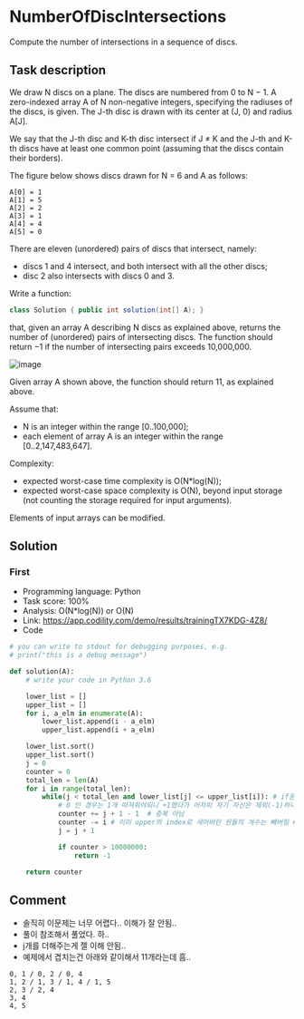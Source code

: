 # NumberOfDiscIntersections

Compute the number of intersections in a sequence of discs.

## Task description

We draw N discs on a plane. The discs are numbered from 0 to N − 1. A zero-indexed array A of N non-negative integers, specifying the radiuses of the discs, is given. The J-th disc is drawn with its center at (J, 0) and radius A[J].

We say that the J-th disc and K-th disc intersect if J ≠ K and the J-th and K-th discs have at least one common point (assuming that the discs contain their borders).

The figure below shows discs drawn for N = 6 and A as follows:

    A[0] = 1
    A[1] = 5
    A[2] = 2
    A[3] = 1
    A[4] = 4
    A[5] = 0

There are eleven (unordered) pairs of discs that intersect, namely:

* discs 1 and 4 intersect, and both intersect with all the other discs;
* disc 2 also intersects with discs 0 and 3.

Write a function:

```java
class Solution { public int solution(int[] A); }
```

that, given an array A describing N discs as explained above, returns the number of (unordered) pairs of intersecting discs. The function should return −1 if the number of intersecting pairs exceeds 10,000,000.

![image](https://codility-frontend-prod.s3.amazonaws.com/media/task_static/number_of_disc_intersections/static/images/auto/0eed8918b13a735f4e396c9a87182a38.png)

Given array A shown above, the function should return 11, as explained above.

Assume that:

* N is an integer within the range [0..100,000];
* each element of array A is an integer within the range [0..2,147,483,647].

Complexity:

* expected worst-case time complexity is O(N*log(N));
* expected worst-case space complexity is O(N), beyond input storage (not counting the storage required for input arguments).

Elements of input arrays can be modified.

## Solution

### First

* Programming language: Python
* Task score: 100%
* Analysis: O(N*log(N)) or O(N)
* Link: https://app.codility.com/demo/results/trainingTX7KDG-4Z8/
* Code

```python
# you can write to stdout for debugging purposes, e.g.
# print("this is a debug message")

def solution(A):
    # write your code in Python 3.6

    lower_list = []
    upper_list = []
    for i, a_elm in enumerate(A):
        lower_list.append(i - a_elm)
        upper_list.append(i + a_elm)

    lower_list.sort()
    upper_list.sort()
    j = 0
    counter = 0
    total_len = len(A)
    for i in range(total_len):
        while(j < total_len and lower_list[j] <= upper_list[i]): # if문 조건 순서도 중요하네..
            # 0 인 경우는 1개 따져줘야되니 +1했다가 어차피 자기 자신은 제외(-1)하니까 그러려니하는 걸로
            counter += j + 1 - 1  # 중복 아님
            counter -= i # 이미 upper의 index로 세어버린 원들의 개수는 빼버림 # 중복 제거
            j = j + 1

            if counter > 10000000:
                return -1

    return counter
```


## Comment
- 솔직히 이문제는 너무 어렵다.. 이해가 잘 안됨..
- 풀이 참조해서 풀었다. 하..
- j개를 더해주는게 젤 이해 안됨..
- 예제에서 겹치는건 아래와 같이해서 11개라는데 흠..

```
0, 1 / 0, 2 / 0, 4
1, 2 / 1, 3 / 1, 4 / 1, 5
2, 3 / 2, 4
3, 4
4, 5
```
